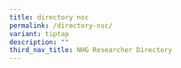 ```yaml
---
title: directory nsc
permalink: /directory-nsc/
variant: tiptap
description: ""
third_nav_title: NHG Researcher Directory
---
```

